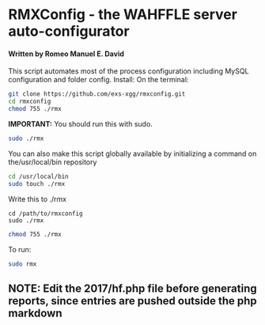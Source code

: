 # RMXConfig - the WAHFFLE server auto-configurator
#### Written by Romeo Manuel E. David

This script automates most of the process configuration including MySQL configuration and folder config.
Install:
On the terminal:
```bash
git clone https://github.com/exs-xgg/rmxconfig.git
cd rmxconfig
chmod 755 ./rmx
```

**IMPORTANT:** You should run this with sudo.
```bash
sudo ./rmx
```

You can also make this script globally available by initializing a command on the/usr/local/bin repository

```bash
cd /usr/local/bin
sudo touch ./rmx
```
Write this to ./rmx
```
cd /path/to/rmxconfig
sudo ./rmx
```
```bash
chmod 755 ./rmx
```
To run:
```bash
sudo rmx
```
## NOTE: Edit the 2017/hf.php file before generating reports, since entries are pushed outside the php markdown
